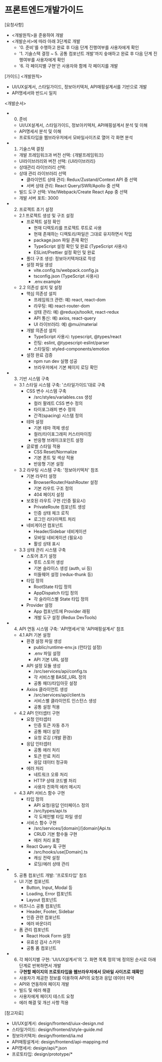 # 프론트엔드개발가이드 

[요청사항]
- <개발원칙>을 준용하여 개발
- <개발순서>에 따라 아래 3단계로 개발
  - '0. 준비'를 수행하고 완료 후 다음 단계 진행여부를 사용자에게 확인  
  - '1. 기술스택 결정 ~ 5. 공통 컴포넌트 개발'까지 숳애하고 완료 후 다음 단계 진행여부를 사용자에게 확인   
  - '6. 각 페이지별 구현'은 사용자와 함께 각 페이지를 개발  

[가이드]
<개발원칙>
- UI/UX설계서, 스타일가이드, 정보아키텍처, API매핑설계서를 기반으로 개발 
- API명세서와 반드시 일치

<개발순서>
- 0. 준비
  - UI/UX설계서, 스타일가이드, 정보아키텍처, API매핑설계서 분석 및 이해 
  - API명세서 분석 및 이해
  - 프로토타입을 웹브라우저에서 모바일사이즈로 열어 각 화면 분석  
- 1. 기술스택 결정
  - 개발 프레임워크과 버전 선택: {개발프레임워크}
  - UI라이브러리와 버전 선택: {UI라이브러리}
  - 상태관리 라이브러리 선택: 
  - 상태 관리 라이브러리 선택
    - 클라이언트 상태 관리: Redux/Zustand/Context API 중 선택
    - 서버 상태 관리: React Query/SWR/Apollo 중 선택 
  - 빌드 도구 선택: Vite/Webpack/Create React App 중 선택
  - 개발 서버 포트: 3000
- 2. 프로젝트 초기 설정
  - 2.1 프로젝트 생성 및 구조 설정
    - 프로젝트 설정 확인
      - 현재 디렉토리를 프로젝트 루트로 사용
      - 현재 존재하는 디렉토리/파일은 그대로 유지하면서 작업   
      - package.json 파일 존재 확인
      - TypeScript 설정 확인 및 완료 (TypeScript 사용시)
      - ESLint/Prettier 설정 확인 및 완료
    - 폴더 구조 생성: 정보아키텍처대로 작성 
    - 설정 파일 생성
      - vite.config.ts/webpack.config.js
      - tsconfig.json (TypeScript 사용시)
      - .env.example
  - 2.2 의존성 설치 및 설정
    - 핵심 의존성 설치
      - 프레임워크 관련: 예) react, react-dom
      - 라우팅: 예) react-router-dom
      - 상태 관리: 예) @reduxjs/toolkit, react-redux
      - API 통신: 예) axios, react-query
      - UI 라이브러리: 예) @mui/material
    - 개발 의존성 설치
      - TypeScript 사용시: typescript, @types/react
      - 린팅: eslint, @typescript-eslint/parser
      - 스타일링: styled-components/emotion
    - 설정 완료 검증  
      - npm run dev 실행 성공
      - 브라우저에서 기본 페이지 로딩 확인
- 3. 기반 시스템 구축
  - 3.1 스타일 시스템 구축: '스타일가이드'대로 구축
    - CSS 변수 시스템 구축
      - /src/styles/variables.css 생성
      - 컬러 팔레트 CSS 변수 정의
      - 타이포그래피 변수 정의
      - 간격(spacing) 시스템 정의  
    - 테마 설정
      - 기본 테마 객체 생성
      - 컬러/타이포그래피 커스터마이징
      - 반응형 브레이크포인트 설정  
    - 글로벌 스타일 적용
      - CSS Reset/Normalize
      - 기본 폰트 및 색상 적용
      - 반응형 기본 설정 
  - 3.2 라우팅 시스템 구축: '정보아키텍처' 참조
    - 기본 라우터 설정
      - BrowserRouter/HashRouter 설정
      - 기본 라우트 구조 정의
      - 404 페이지 설정
    - 보호된 라우트 구현 (인증 필요시)
      - PrivateRoute 컴포넌트 생성
      - 인증 상태 체크 로직
      - 로그인 리다이렉트 처리 
    - 네비게이션 컴포넌트
      - Header/Sidebar 네비게이션
      - 모바일 네비게이션 (필요시)
      - 활성 상태 표시
  - 3.3 상태 관리 시스템 구축      
    - 스토어 초기 설정
      - 루트 스토어 생성
      - 기본 슬라이스 생성 (auth, ui 등)
      - 미들웨어 설정 (redux-thunk 등)   
    - 타입 정의
      - RootState 타입 정의
      - AppDispatch 타입 정의
      - 각 슬라이스별 State 타입 정의 
    - Provider 설정
      - App 컴포넌트에 Provider 래핑
      - 개발 도구 설정 (Redux DevTools)
- 4. API 연동 시스템 구축: 'API명세서'와 'API매핑설계서' 참조 
  - 4.1 API 기본 설정
    - 환경 설정 파일 생성
      - public/runtime-env.js (런타임 설정)
      - .env 파일 설정
      - API 기본 URL 설정      
    - API 설정 모듈 생성
      - /src/services/api/config.ts
      - 각 서비스별 BASE_URL 정의
      - 공통 헤더/타임아웃 설정      
    - Axios 클라이언트 생성
      - /src/services/api/client.ts
      - 서비스별 클라이언트 인스턴스 생성
      - 공통 설정 적용
  - 4.2 API 인터셉터 구현
    - 요청 인터셉터
      - 인증 토큰 자동 추가
      - 공통 헤더 설정
      - 요청 로깅 (개발 환경)        
    - 응답 인터셉터
      - 공통 에러 처리
      - 토큰 만료 처리
      - 응답 데이터 정규화        
    - 에러 처리
      - 네트워크 오류 처리
      - HTTP 상태 코드별 처리
      - 사용자 친화적 에러 메시지
  - 4.3 API 서비스 함수 구현
    - 타입 정의
      - API 요청/응답 인터페이스 정의
      - /src/types/api.ts
      - 각 도메인별 타입 파일 생성
    - 서비스 함수 구현
      - /src/services/[domain]/[domain]Api.ts
      - CRUD 기본 함수들 구현
      - 에러 처리 포함
    - React Query 훅 구현
      - /src/hooks/use[Domain].ts
      - 캐싱 전략 설정
      - 로딩/에러 상태 관리
- 5. 공통 컴포넌트 개발: '프로토타입' 참조
  - UI 기본 컴포넌트
    - Button, Input, Modal 등
    - Loading, Error 컴포넌트
    - Layout 컴포넌트 
  - 비즈니스 공통 컴포넌트
    - Header, Footer, Sidebar
    - 인증 관련 컴포넌트
    - 에러 바운더리
  - 폼 관리 컴포넌트
    - React Hook Form 설정
    - 유효성 검사 스키마
    - 공통 폼 컴포넌트
- 6. 각 페이지별 구현: 'UI/UX설계서'의 '2. 화면 목록 정의'에 정의된 순서로 아래 단계로 반복하면서 개발 
  - **구현할 페이지의 프로토타입을 웹브라우저에서 모바일 사이즈로 재확인**  
  - 사용자가 제공한 정보를 이용하여 API의 요청과 응답 데이터 파악  
  - API와 연동하여 페이지 개발 
  - 빌드 및 에러 해결 
  - 사용자에게 페이지 테스트 요청
  - 에러 해결 및 개선 사항 적용 

[참고자료]
- UI/UX설계서: design/frontend/uiux-design.md
- 스타일가이드: design/frontend/style-guide.md
- 정보아키텍처: design/frontend/ia.md
- API매핑설계서: design/frontend/api-mapping.md
- API명세서: design/api/*.json
- 프로토타입: design/prototype/*

